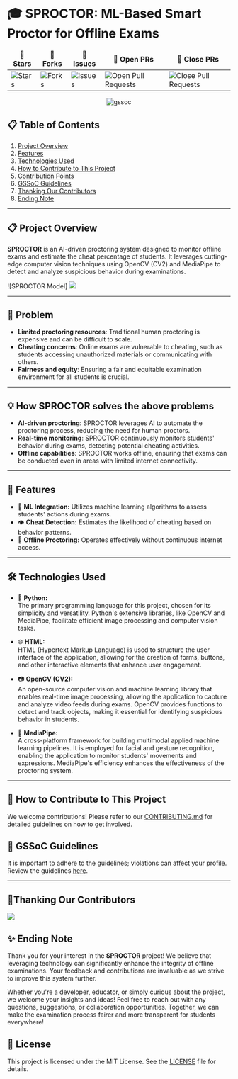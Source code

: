 # 🎓 SPROCTOR: ML-Based Smart Proctor for Offline Exams

<table align="center">
    <thead align="center">
        <tr border: 2px;>
            <td><b>🌟 Stars</b></td>
            <td><b>🍴 Forks</b></td>
            <td><b>🐛 Issues</b></td>
            <td><b>🔔 Open PRs</b></td>
            <td><b>🔕 Close PRs</b></td>
        </tr>
     </thead>
    <tbody>
         <tr>
            <td><img alt="Stars" src="https://img.shields.io/github/stars/tanishaness/SPROCTOR?style=flat&logo=github"/></td>
             <td><img alt="Forks" src="https://img.shields.io/github/forks/tanishaness/SPROCTOR?style=flat&logo=github"/></td>
            <td><img alt="Issues" src="https://img.shields.io/github/issues/tanishaness/SPROCTOR?style=flat&logo=github"/></td>
            <td><img alt="Open Pull Requests" src="https://img.shields.io/github/issues-pr/tanishaness/SPROCTOR?style=flat&logo=github"/></td>
           <td><img alt="Close Pull Requests" src="https://img.shields.io/github/issues-pr-closed/tanishaness/SPROCTOR?style=flat&color=green&logo=github"/></td>
        </tr>
    </tbody>
</table>

<div align="center">
  <img src="GSSoC-Ext.png" alt="gssoc">
</div>

## 📋 Table of Contents

1. [Project Overview](#project-overview)
2. [Features](#features)
3. [Technologies Used](#technologies-used)
4. [How to Contribute to This Project](#how-to-contribute-to-this-project)
5. [Contribution Points](#contribution-points)
6. [GSSoC Guidelines](#gssoc-guidelines)
7. [Thanking Our Contributors](#thanking-our-contributors)
8. [Ending Note](#ending-note)

---

## 📋 Project Overview

**SPROCTOR** is an AI-driven proctoring system designed to monitor offline exams and estimate the cheat percentage of students. It leverages cutting-edge computer vision techniques using OpenCV (CV2) and MediaPipe to detect and analyze suspicious behavior during examinations.

![SPROCTOR Model]
<img src="modle.png">

---

## 🎯 Problem
- **Limited proctoring resources**: Traditional human proctoring is expensive and can be difficult to scale.
- **Cheating concerns**: Online exams are vulnerable to cheating, such as students accessing unauthorized materials or communicating with others.
- **Fairness and equity**: Ensuring a fair and equitable examination environment for all students is crucial.

---

## 💡 How **SPROCTOR** solves the above problems
- **AI-driven proctoring**: SPROCTOR leverages AI to automate the proctoring process, reducing the need for human proctors.
- **Real-time monitoring**: SPROCTOR continuously monitors students' behavior during exams, detecting potential cheating activities.
- **Offline capabilities**: SPROCTOR works offline, ensuring that exams can be conducted even in areas with limited internet connectivity.

---

## 🚀 Features

- 🧠 **ML Integration:** Utilizes machine learning algorithms to assess students' actions during exams.
- 👁️ **Cheat Detection:** Estimates the likelihood of cheating based on behavior patterns.
- 📝 **Offline Proctoring:** Operates effectively without continuous internet access.

---

## 🛠️ Technologies Used

- 🐍 **Python:**  
  The primary programming language for this project, chosen for its simplicity and versatility. Python's extensive libraries, like OpenCV and MediaPipe, facilitate efficient image processing and computer vision tasks.

- 🌐 **HTML:**  
  HTML (Hypertext Markup Language) is used to structure the user interface of the application, allowing for the creation of forms, buttons, and other interactive elements that enhance user engagement.

- 📷 **OpenCV (CV2):**  
  An open-source computer vision and machine learning library that enables real-time image processing, allowing the application to capture and analyze video feeds during exams. OpenCV provides functions to detect and track objects, making it essential for identifying suspicious behavior in students.

- 🎥 **MediaPipe:**  
  A cross-platform framework for building multimodal applied machine learning pipelines. It is employed for facial and gesture recognition, enabling the application to monitor students' movements and expressions. MediaPipe's efficiency enhances the effectiveness of the proctoring system.

---

## 🚀 How to Contribute to This Project

We welcome contributions! Please refer to our [CONTRIBUTING.md](./CONTRIBUTING.md) for detailed guidelines on how to get involved.

## 📜 GSSoC Guidelines

It is important to adhere to the guidelines; violations can affect your profile. Review the guidelines [here](https://github.com/GSSoC24/Contributor/tree/main/gssoc-guidelines).

---
## 🎉Thanking Our Contributors

<a href="https://github.com/tanishaness/SPROCTOR/pulse"> 
  <img align="center" src="https://contrib.rocks/image?max=100&repo=tanishaness/SPROCTOR" /> 
</a>

## ✨ Ending Note

Thank you for your interest in the **SPROCTOR** project! We believe that leveraging technology can significantly enhance the integrity of offline examinations. Your feedback and contributions are invaluable as we strive to improve this system further.

Whether you're a developer, educator, or simply curious about the project, we welcome your insights and ideas! Feel free to reach out with any questions, suggestions, or collaboration opportunities. Together, we can make the examination process fairer and more transparent for students everywhere!

## :key: License

This project is licensed under the MIT License. See the [LICENSE](LICENSE) file for details.
